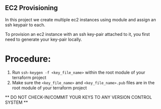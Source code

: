 ## EC2 Provisioning

In this project we create multiple ec2 instances using module and assign an ssh keypair to each.

To provision an ec2 instance with an ssh key-pair attached to it, you first need to generate your key-pair locally.

# Procedure:
1. Run `ssh-keygen -f <key_file_name>` within the root module of your terraform project
2. Make sure the `<key_file_name>` and `<key_file_name>.pub` files are in the root module of your terraform project

** DO NOT CHECK-IN/COMMIT YOUR KEYS TO ANY VERSION CONTROL SYSTEM **